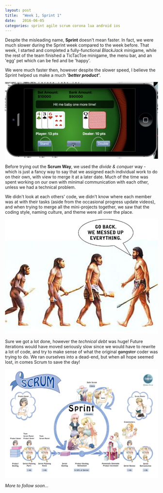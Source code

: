 ```yaml
---
layout: post
title:  "Week 1, Sprint 1"
date:   2016-06-05
categories: sprint agile scrum corona lua android ios
---
```


Despite the misleading name, **Sprint** doesn't mean faster. In fact, we were much slower during the Sprint week compared to the week before. That week, I started and completed a fully-functional _BlackJack_ minigame, while the rest of the team finished a TicTacToe minigame, the menu bar, and an 'egg' pet which can be fed and be 'happy'.

We were much faster then, however despite the slower speed, I believe the Sprint helped us make a much _**'better product'**_.

![alt text](https://raw.githubusercontent.com/majeedthaika/majeedthaika.github.io/master/img/blackjack.png)

Before trying out the **Scrum Way**, we used the _divide & conquer_ way - which is just a fancy way to say that we assigned each individual work to do on their own, with view to merge it at a later date. Much of the time was spent working on our own with minimal communication with each other, unless we had a technical problem.

We didn't look at each others' code, we didn't know where each member was at with their tasks (aside from the occasional progress update videos), and when trying to merge all the mini-projects together, we saw that the coding style, naming culture, and theme were all over the place.

![alt text](https://raw.githubusercontent.com/majeedthaika/majeedthaika.github.io/master/img/messedup.jpg)

Sure we got a lot done, however the _technical debt_ was huge! Future iterations would have moved seriously slow since we would have to rewrite a lot of code, and try to make sense of what the original ~~gangster~~ coder was trying to do. We ran ourselves into a dead-end, but when all hope seemed lost, in comes Scrum to save the day!

![alt text](https://raw.githubusercontent.com/majeedthaika/majeedthaika.github.io/master/img/scrum.jpg)

_More to follow soon..._
